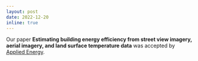 ```yaml
---
layout: post
date: 2022-12-20
inline: true
---
```

Our paper **Estimating building energy efficiency from street view imagery, aerial imagery, and land surface temperature data** was accepted by [Applied Energy](https://www.sciencedirect.com/journal/applied-energy).

